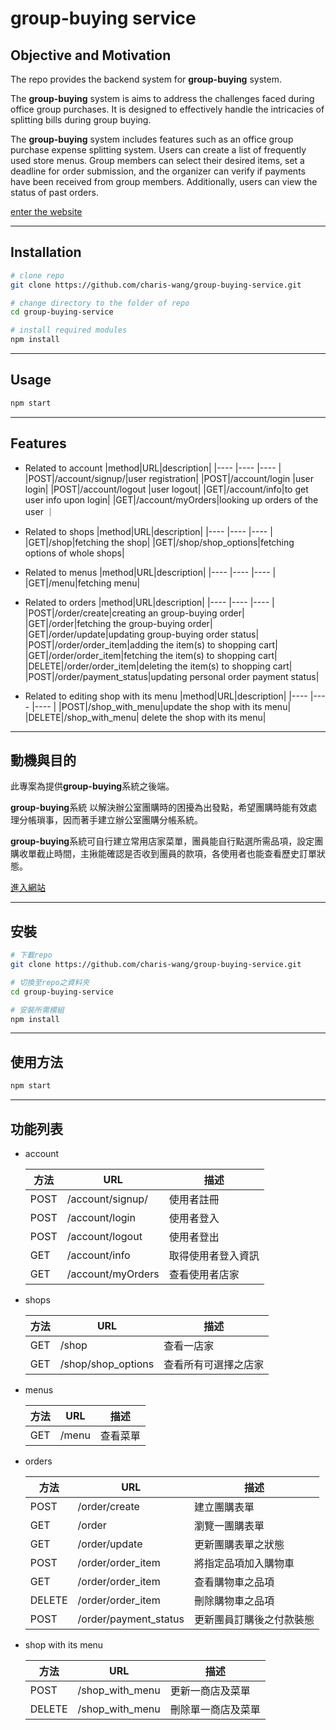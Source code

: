 # group-buying service

## Objective and Motivation


The repo provides the backend system for **group-buying** system.

The **group-buying** system is aims to address the challenges faced during office group purchases. It is designed to effectively handle the intricacies of splitting bills during group buying.

The **group-buying** system includes features such as an office group purchase expense splitting system. Users can create a list of frequently used store menus. Group members can select their desired items, set a deadline for order submission, and the organizer can verify if payments have been received from group members. Additionally, users can view the status of past orders.

[enter the website](http://138.2.12.55:3000/)

---

## Installation


```bash
# clone repo
git clone https://github.com/charis-wang/group-buying-service.git

# change directory to the folder of repo
cd group-buying-service 

# install required modules
npm install
```

---

## Usage

```bash
npm start
```

---

## Features

- Related to account
  |method|URL|description|
  |---- |----  |---- |
  |POST|/account/signup/|user registration|
  |POST|/account/login |user login|
  |POST|/account/logout |user logout|
  |GET|/account/info|to get user info upon login|
  |GET|/account/myOrders|looking up orders of the user ｜

- Related to shops
  |method|URL|description|
  |---- |----  |---- |
  |GET|/shop|fetching the shop|
  |GET|/shop/shop_options|fetching options of whole shops|

- Related to menus
  |method|URL|description|
  |---- |----  |---- |
  |GET|/menu|fetching menu|

- Related to orders
  |method|URL|description|
  |---- |----  |---- |
  |POST|/order/create|creating an group-buying order|
  |GET|/order|fetching the group-buying order|
  |GET|/order/update|updating group-buying order status|
  |POST|/order/order_item|adding the item(s) to shopping cart|
  |GET|/order/order_item|fetching the item(s) to shopping cart|
  |DELETE|/order/order_item|deleting the item(s) to shopping cart|
  |POST|/order/payment_status|updating personal order payment status|

- Related to editing shop with its menu
  |method|URL|description|
  |---- |----  |---- |
  |POST|/shop_with_menu|update the shop with its menu|
  |DELETE|/shop_with_menu| delete the shop with its menu|

---

## 動機與目的

此專案為提供**group-buying**系統之後端。

**group-buying**系統 以解決辦公室團購時的困擾為出發點，希望團購時能有效處理分帳瑣事，因而著手建立辦公室團購分帳系統。

**group-buying**系統可自行建立常用店家菜單，團員能自行點選所需品項，設定團購收單截止時間，主揪能確認是否收到團員的款項，各使用者也能查看歷史訂單狀態。

[進入網站](http://138.2.12.55:3000/)

---

## 安裝


```bash
# 下載repo
git clone https://github.com/charis-wang/group-buying-service.git

# 切換至repo之資料夾
cd group-buying-service 

# 安裝所需模組
npm install
```

---

## 使用方法

```bash
npm start
```

---



## 功能列表



- account
  
  | 方法 | URL | 描述 |
  |---- |----  |---- |
  |POST|/account/signup/|使用者註冊|
  |POST|/account/login |使用者登入|
  |POST|/account/logout |使用者登出|
  |GET|/account/info|取得使用者登入資訊|
  |GET|/account/myOrders|查看使用者店家|

- shops
  
  | 方法 | URL | 描述 |
  |---- |----  |---- |
  |GET|/shop|查看一店家|
  |GET|/shop/shop_options|查看所有可選擇之店家|

- menus

  | 方法 | URL | 描述 |
  |---- |----  |---- |
  |GET|/menu|查看菜單|

- orders
  
  | 方法 | URL | 描述 |
  |---- |----  |---- |
  |POST|/order/create|建立團購表單|
  |GET|/order|瀏覽一團購表單|
  |GET|/order/update|更新團購表單之狀態|
  |POST|/order/order_item|將指定品項加入購物車|
  |GET|/order/order_item|查看購物車之品項|
  |DELETE|/order/order_item|刪除購物車之品項|
  |POST|/order/payment_status|更新團員訂購後之付款裝態|

- shop with its menu
  
  | 方法 | URL | 描述 |
  |---- |----  |---- |
  |POST|/shop_with_menu|更新一商店及菜單|
  |DELETE|/shop_with_menu|刪除單一商店及菜單|
